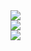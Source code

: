 <div><img src="/img/alea/1.jpg"></div>

<div><img src="/img/alea/2.jpg"></div>

<div><img src="/img/alea/3.jpg"></div>
